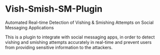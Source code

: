 # Vish-Smish-SM-Plugin
Automated Real-time Detection of Vishing &amp; Smishing Attempts on Social Messaging Applications

This is a plugin to integrate with social messaging apps, in order to detect vishing and smishing attempts accurately in real-time and prevent users from providing sensitive information to the attackers.
